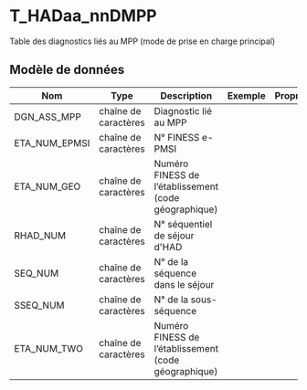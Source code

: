 # T_HADaa_nnDMPP

Table des diagnostics liés au MPP (mode de prise en charge principal)


## Modèle de données

|Nom|Type|Description|Exemple|Propriétés|
|-|-|-|-|-|
|DGN_ASS_MPP|chaîne de caractères|Diagnostic lié au MPP|||
|ETA_NUM_EPMSI|chaîne de caractères|N° FINESS e-PMSI|||
|ETA_NUM_GEO|chaîne de caractères|Numéro FINESS de l’établissement (code géographique)|||
|RHAD_NUM|chaîne de caractères|N° séquentiel de séjour d'HAD|||
|SEQ_NUM|chaîne de caractères|N° de la séquence dans le séjour|||
|SSEQ_NUM|chaîne de caractères|N° de la sous-séquence|||
|ETA_NUM_TWO|chaîne de caractères|Numéro FINESS de l’établissement (code géographique)|||

